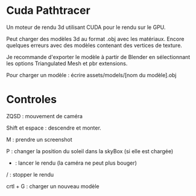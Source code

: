 # Cuda Pathtracer

Un moteur de rendu 3d utilisant CUDA pour le rendu sur le GPU.

Peut charger des modèles 3d au format .obj avec les matériaux. Encore quelques erreurs avec des modèles contenant des vertices de texture. 

Je recommande d'exporter le modèle à partir de Blender en sélectionnant les options Triangulated Mesh et pbr extensions. 

Pour charger un modèle : écrire assets/models/[nom du modèle].obj

# Controles 

ZQSD : mouvement de caméra 

Shift et espace : descendre et monter. 

M : prendre un screenshot

P : changer la position du soleil dans la skyBox (si elle est chargée) 

* : lancer le rendu (la caméra ne peut plus bouger)

/ : stopper le rendu

crtl + G : charger un nouveau modèle 
